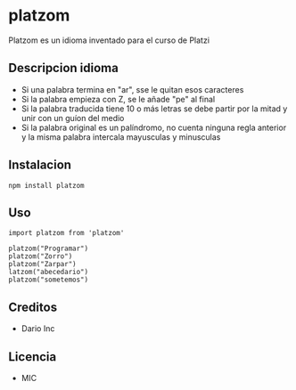 # platzom

Platzom es un idioma inventado para el curso de Platzi

## Descripcion idioma

- Si una palabra termina en "ar", sse le quitan  esos caracteres
- Si la palabra empieza con Z, se le añade "pe" al final
- Si la palabra traducida tiene 10 o más letras se debe partir por la mitad y unir con un guíon del medio
- Si la  palabra original es un palíndromo, no cuenta ninguna regla anterior y la misma palabra intercala mayusculas y minusculas


## Instalacion

```
npm install platzom
```

## Uso

```
import platzom from 'platzom'

platzom("Programar")
platzom("Zorro")
platzom("Zarpar")
latzom("abecedario")
platzom("sometemos")
```

## Creditos

- Dario Inc

## Licencia

- MIC
